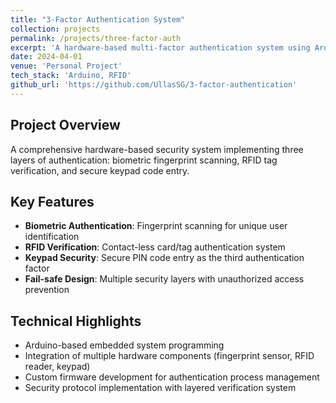 ```yaml
---
title: "3-Factor Authentication System"
collection: projects
permalink: /projects/three-factor-auth
excerpt: 'A hardware-based multi-factor authentication system using Arduino with biometric, RFID, and keypad verification layers.'
date: 2024-04-01
venue: 'Personal Project'
tech_stack: 'Arduino, RFID'
github_url: 'https://github.com/UllasSG/3-factor-authentication'
---
```


## Project Overview
A comprehensive hardware-based security system implementing three layers of authentication: biometric fingerprint scanning, RFID tag verification, and secure keypad code entry.

## Key Features
- **Biometric Authentication**: Fingerprint scanning for unique user identification
- **RFID Verification**: Contact-less card/tag authentication system
- **Keypad Security**: Secure PIN code entry as the third authentication factor
- **Fail-safe Design**: Multiple security layers with unauthorized access prevention

## Technical Highlights
- Arduino-based embedded system programming
- Integration of multiple hardware components (fingerprint sensor, RFID reader, keypad)
- Custom firmware development for authentication process management
- Security protocol implementation with layered verification system